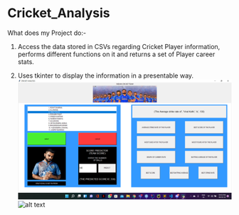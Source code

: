 # Cricket_Analysis
What does my Project do:-

1) Access the data stored in CSVs regarding Cricket Player information, performs different functions on it and returns a set of Player career stats.

2) Uses tkinter to display the information in a presentable way.
![alt text](https://github.com/jayzobalia/Cricket_Analysis/blob/main/Images/Screenshot%20(155).png)
![alt text](http://url/to/img.png)
